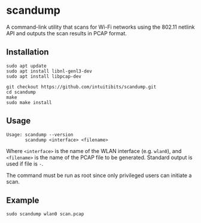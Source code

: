 # scandump

A command-link utility that scans for Wi-Fi networks using the 802.11 netlink API and outputs the scan results in PCAP format.

## Installation

```
sudo apt update
sudo apt install libnl-genl3-dev
sudo apt install libpcap-dev

git checkout https://github.com/intuitibits/scandump.git
cd scandump
make
sudo make install
```

## Usage

```
Usage: scandump --version
       scandump <interface> <filename>
```

Where `<interface>` is the name of the WLAN interface (e.g. `wlan0`), and `<filename>` is the name of the PCAP file to be generated. Standard output is used if file is `-`.

The command must be run as root since only privileged users can initiate a scan.

## Example
```
sudo scandump wlan0 scan.pcap
```
